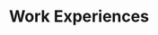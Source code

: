 ---
# An instance of the Experience widget.
# Documentation: https://wowchemy.com/docs/page-builder/
widget: experience

# This file represents a page section.
headless: true

# Order that this section appears on the page.
weight: 40

title: Work Experiences
subtitle:

# Date format for experience
#   Refer to https://wowchemy.com/docs/customization/#date-format
date_format: '2006-01-02'

# Experiences.
#   Add/remove as many `experience` items below as you like.
#   Required fields are `title`, `company`, and `date_start`.
#   Leave `date_end` empty if it's your current employer.
#   Begin multi-line descriptions with YAML's `|2-` multi-line prefix.
experience:
  - title: 'Associate Professor (Tenured), Southern University of Science and Technology, China'
    company: 'Southern University of Science and Technology'
    company_url: ''
    location: 'China'
    date_start: '2020-12-01'
    date_end: ''
  - title: 'Assistant Professor, Southern University of Science and Technology, China.'
    company: 'Southern University of Science and Technology'
    company_url: ''
    location: 'China'
    date_start: '2018-09-07'
    date_end: '2020-11-30'
  - title: 'Research Fellow, University of Birmingham, UK.'
    company: 'University of Birmingham'
    company_url: ''
    location: 'UK'
    date_start: '2016-04-01'
    date_end: '2018-08-31'
  - title: 'Visiting Scholar, Honda Research Institute Europe, Germany.'
    company: 'Honda'
    company_url: ''
    location: 'Germany'
    date_start: '2013-01-01'
    date_end: '2016-03-31'

design:
  columns: '2'
---